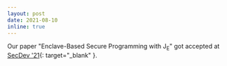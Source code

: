 ```yaml
---
layout: post
date: 2021-08-10
inline: true
---
```


Our paper "Enclave-Based Secure Programming with J<sub>E</sub>"
got accepted at [SecDev '21](https://secdev.ieee.org/2021/home/){: target="_blank" }.
